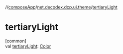 //[composeApp](../../index.md)/[net.decodex.dcp.ui.theme](index.md)/[tertiaryLight](tertiary-light.md)

# tertiaryLight

[common]\
val [tertiaryLight](tertiary-light.md): [Color](https://developer.android.com/reference/kotlin/androidx/compose/ui/graphics/Color.html)
